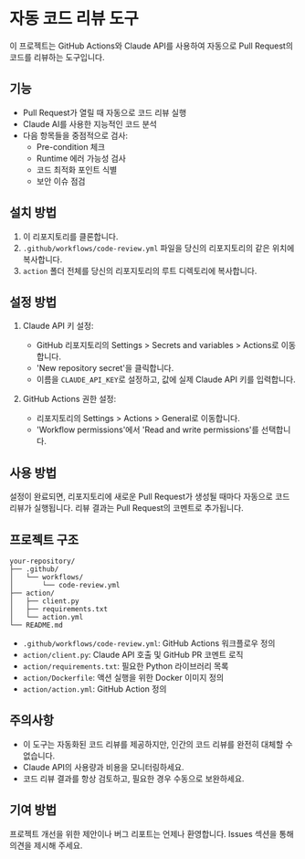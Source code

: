 # 자동 코드 리뷰 도구

이 프로젝트는 GitHub Actions와 Claude API를 사용하여 자동으로 Pull Request의 코드를 리뷰하는 도구입니다.

## 기능

- Pull Request가 열릴 때 자동으로 코드 리뷰 실행
- Claude AI를 사용한 지능적인 코드 분석
- 다음 항목들을 중점적으로 검사:
  - Pre-condition 체크
  - Runtime 에러 가능성 검사
  - 코드 최적화 포인트 식별
  - 보안 이슈 점검

## 설치 방법

1. 이 리포지토리를 클론합니다.
2. `.github/workflows/code-review.yml` 파일을 당신의 리포지토리의 같은 위치에 복사합니다.
3. `action` 폴더 전체를 당신의 리포지토리의 루트 디렉토리에 복사합니다.

## 설정 방법

1. Claude API 키 설정:
   - GitHub 리포지토리의 Settings > Secrets and variables > Actions로 이동합니다.
   - 'New repository secret'을 클릭합니다.
   - 이름을 `CLAUDE_API_KEY`로 설정하고, 값에 실제 Claude API 키를 입력합니다.

2. GitHub Actions 권한 설정:
   - 리포지토리의 Settings > Actions > General로 이동합니다.
   - 'Workflow permissions'에서 'Read and write permissions'를 선택합니다.

## 사용 방법

설정이 완료되면, 리포지토리에 새로운 Pull Request가 생성될 때마다 자동으로 코드 리뷰가 실행됩니다. 
리뷰 결과는 Pull Request의 코멘트로 추가됩니다.

## 프로젝트 구조

~~~
your-repository/
├── .github/
│   └── workflows/
│       └── code-review.yml
├── action/
│   ├── client.py
│   ├── requirements.txt
│   └── action.yml
└── README.md
~~~

- `.github/workflows/code-review.yml`: GitHub Actions 워크플로우 정의
- `action/client.py`: Claude API 호출 및 GitHub PR 코멘트 로직
- `action/requirements.txt`: 필요한 Python 라이브러리 목록
- `action/Dockerfile`: 액션 실행을 위한 Docker 이미지 정의
- `action/action.yml`: GitHub Action 정의

## 주의사항

- 이 도구는 자동화된 코드 리뷰를 제공하지만, 인간의 코드 리뷰를 완전히 대체할 수 없습니다.
- Claude API의 사용량과 비용을 모니터링하세요.
- 코드 리뷰 결과를 항상 검토하고, 필요한 경우 수동으로 보완하세요.

## 기여 방법

프로젝트 개선을 위한 제안이나 버그 리포트는 언제나 환영합니다. Issues 섹션을 통해 의견을 제시해 주세요.
